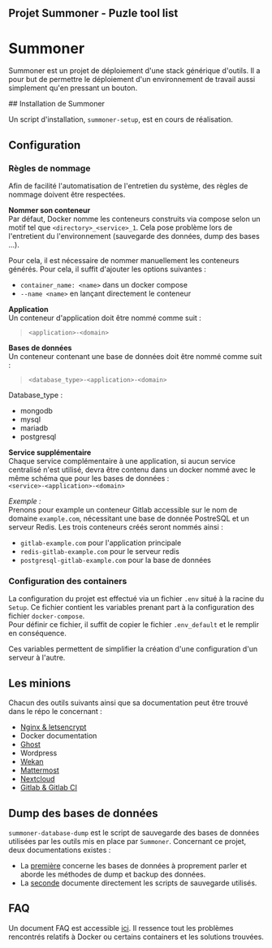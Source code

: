 Projet Summoner - Puzle tool list
---

# Summoner

Summoner est un projet de déploiement d'une stack générique d'outils. Il a pour but de permettre le déploiement d'un environnement de travail aussi simplement qu'en pressant un bouton.

## Installation de Summoner

Un script d'installation, `summoner-setup`, est en cours de réalisation.

## Configuration
### Règles de nommage <a id="regle-nommage"></a>
Afin de facilité l'automatisation de l'entretien du système, des règles de nommage doivent être respectées.

**Nommer son conteneur**  
Par défaut, Docker nomme les conteneurs construits via compose selon un motif tel que `<directory>_<service>_1`. Cela pose problème lors de l'entretient du l'environnement (sauvegarde des données, dump des bases ...).

Pour cela, il est nécessaire de nommer manuellement les conteneurs générés. Pour cela, il suffit d'ajouter les options suivantes :
* `container_name: <name>` dans un docker compose
* `--name <name>` en lançant directement le conteneur

**Application**  
Un conteneur d'application doit être nommé comme suit :  
  > `<application>-<domain>`

**Bases de données**  
Un conteneur contenant une base de données doit être nommé comme suit :  
  > `<database_type>-<application>-<domain>`

Database_type :
* mongodb
* mysql
* mariadb
* postgresql

**Service supplémentaire**  
Chaque service complémentaire à une application, si aucun service centralisé n'est utilisé, devra être contenu dans un docker nommé avec le même schéma que pour les bases de données :  
`<service>-<application>-<domain>`

_Exemple :_  
Prenons pour example un conteneur Gitlab accessible sur le nom de domaine `example.com`, nécessitant une base de donnée PostreSQL et un serveur Redis. Les trois conteneurs créés seront nommés ainsi :
* `gitlab-example.com` pour l'application principale
* `redis-gitlab-example.com` pour le serveur redis
* `postgresql-gitlab-example.com` pour la base de données


### Configuration des containers
La configuration du projet est effectué via un fichier `.env` situé à la racine du `Setup`. Ce fichier contient les variables prenant part à la configuration des fichier `docker-compose`.  
Pour définir ce fichier, il suffit de copier le fichier `.env_default` et le remplir en conséquence.

Ces variables permettent de simplifier la création d'une configuration d'un serveur à l'autre.


## Les minions

Chacun des outils suivants ainsi que sa documentation peut être trouvé dans le répo le concernant :
* [Nginx & letsencrypt](https://gitlab.com/puzle-project/Summoner-nginx)
* Docker documentation
* [Ghost](https://gitlab.com/puzle-project/Summoner-ghost)
* Wordpress
* [Wekan](https://gitlab.com/puzle-project/Summoner-wekan)
* [Mattermost](https://gitlab.com/puzle-project/Summoner-mattermost)
* [Nextcloud](https://gitlab.com/puzle-project/Summoner-nextcloud)
* [Gitlab & Gitlab CI](https://gitlab.com/puzle-project/Summoner-gitlab)

## Dump des bases de données

`summoner-database-dump` est le script de sauvegarde des bases de données utilisées par les outils mis en place par `Summoner`. Concernant ce projet, deux documentations existes :
* La [première](https://gitlab.com/puzle-project/Summoner/blob/master/Wiki/Databases.md) concerne les bases de données à proprement parler et aborde les méthodes de dump et backup des données.
* La [seconde](https://gitlab.com/puzle-project/Summoner/blob/master/Wiki/summoner-database-dump.md) documente directement les scripts de sauvegarde utilisés.



## FAQ

Un document FAQ est accessible [ici](../blob/master/Wiki/FAQ.md). Il ressence tout les problèmes rencontrés relatifs à Docker ou certains containers et les solutions trouvées.
